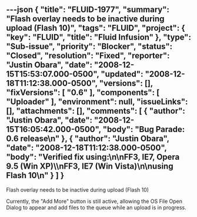 ---json
{
  "title": "FLUID-1977",
  "summary": "Flash overlay needs to be inactive during upload (Flash 10)",
  "tags": "FLUID",
  "project": {
    "key": "FLUID",
    "title": "Fluid Infusion"
  },
  "type": "Sub-issue",
  "priority": "Blocker",
  "status": "Closed",
  "resolution": "Fixed",
  "reporter": "Justin Obara",
  "date": "2008-12-15T15:53:07.000-0500",
  "updated": "2008-12-18T11:12:38.000-0500",
  "versions": [],
  "fixVersions": [
    "0.6"
  ],
  "components": [
    "Uploader"
  ],
  "environment": null,
  "issueLinks": [],
  "attachments": [],
  "comments": [
    {
      "author": "Justin Obara",
      "date": "2008-12-15T16:05:42.000-0500",
      "body": "Bug Parade: 0.6 release\n"
    },
    {
      "author": "Justin Obara",
      "date": "2008-12-18T11:12:38.000-0500",
      "body": "Verified fix using:\n\nFF3, IE7, Opera 9.5 (Win XP)\\\nFF3, IE7 (Win Vista)\n\nusing Flash 10\n"
    }
  ]
}
---
Flash overlay needs to be inactive during upload (Flash 10)&#x20;

Currently, the "Add More" button is still active, allowing the OS File Open Dialog to appear and add files to the queue while an upload is in progress.

        